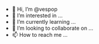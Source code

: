 - 👋 Hi, I’m @vespop
- 👀 I’m interested in ...
- 🌱 I’m currently learning ...
- 💞️ I’m looking to collaborate on ...
- 📫 How to reach me ...

<!---
vespop/vespop is a ✨ special ✨ repository because its `README.md` (this file) appears on your GitHub profile.
You can click the Preview link to take a look at your changes.
--->
